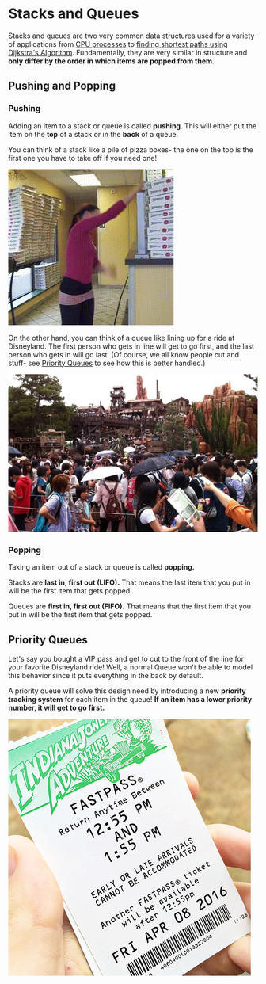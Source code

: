 # Stacks and Queues

Stacks and queues are two very common data structures used for a variety of applications from [CPU processes](https://www.tutorialspoint.com/operating_system/os_processes.htm) to [finding shortest paths using Dijkstra's Algorithm](../../algorithms/shortest-paths/dijkstras-algorithm.md). Fundamentally, they are very similar in structure and **only differ by the order in which items are popped from them**.

## Pushing and Popping

### Pushing

Adding an item to a stack or queue is called **pushing**. This will either put the item on the **top** of a stack or in the **back** of a queue.

You can think of a stack like a pile of pizza boxes- the one on the top is the first one you have to take off if you need one!

![](../../.gitbook/assets/image%20%286%29.png)

On the other hand, you can think of a queue like lining up for a ride at Disneyland. The first person who gets in line will get to go first, and the last person who gets in will go last. \(Of course, we all know people cut and stuff- see [Priority Queues](stacks-and-queues.md#priority-queues) to see how this is better handled.\)

![those lines tho](../../.gitbook/assets/image%20%283%29.png)

### Popping

Taking an item out of a stack or queue is called **popping.**

Stacks are **last in, first out \(LIFO\).** That means the last item that you put in will be the first item that gets popped.

Queues are **first in, first out \(FIFO\).** That means that the first item that you put in will be the first item that gets popped.

## Priority Queues

Let's say you bought a VIP pass and get to cut to the front of the line for your favorite Disneyland ride! Well, a normal Queue won't be able to model this behavior since it puts everything in the back by default.

A priority queue will solve this design need by introducing a new **priority** **tracking system** for each item in the queue! **If an item has a lower priority number, it will get to go first.** 

![gotta grab those fastpasses yEEt &#x1F39F;](../../.gitbook/assets/image%20%2857%29.png)

